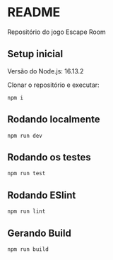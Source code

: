 # README

Repositório do jogo Escape Room

## Setup inicial

Versão do Node.js: 16.13.2

Clonar o repositório e executar:

```
npm i
```

## Rodando localmente

```
npm run dev
```

## Rodando os testes

```
npm run test
```

## Rodando ESlint

```
npm run lint
```

## Gerando Build

```
npm run build
```
